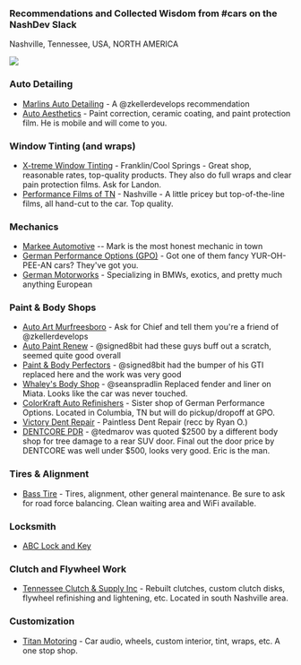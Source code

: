 ### Recommendations and Collected Wisdom from #cars on the NashDev Slack

Nashville, Tennessee, USA, NORTH AMERICA

[![](https://github-images.s3.amazonaws.com/skitch/Nashville%2C_TN_-_Google_Maps-20140324-173707.gif)](https://goo.gl/maps/c9Wc7)

### Auto Detailing

* [Marlins Auto Detailing](https://www.facebook.com/MarlinsAutoDetailing/) - A @zkellerdevelops recommendation
* [Auto Aesthetics](https://www.autoaestheticstn.com/) - Paint correction, ceramic coating, and paint protection film. He is mobile and will come to you. 

### Window Tinting (and wraps)

* [X-treme Window Tinting](http://www.x-tremewindowtint.com/) - Franklin/Cool Springs - Great shop, reasonable rates, top-quality products. They also do full wraps and clear pain protection films. Ask for Landon.
* [Performance Films of TN](https://www.performancefilmstn.com/) - Nashville - A little pricey but top-of-the-line films, all hand-cut to the car. Top quality.

### Mechanics

* [Markee Automotive](http://www.markeeauto.com/) -- Mark is the most honest mechanic in town
* [German Performance Options (GPO)](https://www.gpotuning.com/) - Got one of them fancy YUR-OH-PEE-AN cars? They've got you.
* [German Motorworks](https://www.germanmotorworksnashville.com/) - Specializing in BMWs, exotics, and pretty much anything European

### Paint & Body Shops

* [Auto Art Murfreesboro](http://www.autoartbodyshop.com/locations/murfreesboro/) - Ask for Chief and tell them you're a friend of @zkellerdevelops
* [Auto Paint Renew](http://www.autocollisionnashville.com) - @signed8bit had these guys buff out a scratch, seemed quite good overall
* [Paint & Body Perfectors](https://www.auto-bodyrepairnashville.com/) - @signed8bit had the bumper of his GTI replaced here and the work was very good
* [Whaley's Body Shop](https://whaleybodyshop.com/) - @seanspradlin Replaced fender and liner on Miata. Looks like the car was never touched.
* [ColorKraft Auto Refinishers](https://www.colorkraftauto.com/) - Sister shop of German Performance Options. Located in Columbia, TN but will do pickup/dropoff at GPO.
* [Victory Dent Repair](https://www.victorydent.com/) - Paintless Dent Repair (recc by Ryan O.)
* [DENTCORE PDR](https://dentcorepdr.com/) - @tedmarov was quoted $2500 by a different body shop for tree damage to a rear SUV door. Final out the door price by DENTCORE was well under $500, looks very good. Eric is the man.

### Tires & Alignment

* [Bass Tire](https://www.basstire.com/) - Tires, alignment, other general maintenance. Be sure to ask for road force balancing. Clean waiting area and WiFi available.

### Locksmith

* [ABC Lock and Key](https://www.456lock.com/)

### Clutch and Flywheel Work

* [Tennessee Clutch & Supply Inc](http://tennessee-inc.edan.io/) - Rebuilt clutches, custom clutch disks, flywheel refinishing and lightening, etc. Located in south Nashville area.


### Customization

* [Titan Motoring](https://titanmotoring.net/) - Car audio, wheels, custom interior, tint, wraps, etc. A one stop shop.
